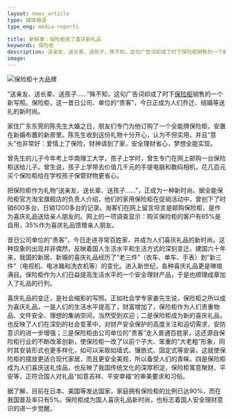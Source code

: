 ```yaml
---
layout: news_article
type: 媒体报道
type_eng: media-reports

title: 新鲜事：保险柜成了喜庆新礼品
keywords: 保险柜
description: 送亲友、送长辈、送孩子，殊不知，这句广告词却成了时下保险柜销售的一个新写照。保险柜，今日正成为人们乔迁、结婚等送礼的新时尚。
image: 
---
```

![保险柜十大品牌](http://www.qnnsafe.com/image-news/id034401.jpg)

“送亲友、送长辈、送孩子……”殊不知，这句广告词却成了时下[保险柜](http://www.qnnsafe.com/)销售的一个新写照。保险柜，这一昔日公司、单位的“贵客”，今日正成为人们乔迁、结婚等送礼的新时尚。

家住广东东莞的陈先生大婚之日，朋友们专门为他订购了一个全能牌保险柜，安置在新婚布置的新房里。陈先生收到这份礼物十分开心，认为不但实用，并且“意头”也非常好：爱情上了保险，财神请到了家，安全理财省心，梦想全能实现。

曾先生的儿子今年考上华南理工大学，孩子上学时，曾生专门在网上邮购一台保险柜送给儿子。曾生说，孩子上学带去价值几千元的手提电脑和数码相机，花几百元买个保险柜给在学校孩子保管财物更省心。

把保险柜作为礼物“送亲友、送长辈、送孩子……”，正成为一种新时尚。据全能保险柜官方淘宝旗舰店的负责人介绍，他们的家用保险柜在促销活动中，曾创下了时销600多台，日销1200多台的记录。淘客们在网上留言坦言是邮购保险柜，是作为喜庆礼品送给亲人朋友的。网上的一项调查显示：购买保险柜的客户有65%是自用，35%作为喜庆礼品馈赠亲人朋友。

昔日公司单位的“贵客”，今日走进寻常百姓家，并成为人们喜庆礼品的新时尚。这种现象的出现并非偶然，反映着国人生活水平和生活方式的深刻变迁。建国六十年来，我国的新居、新婚的喜庆礼品经历了“老三件”（衣车、单车、手表）到“新三件”（电视机、电冰箱和洗衣机等）的变化。进入新世纪，各种喜庆礼品更是琳琅满目。保险柜作为人们日益提高生活水平的一个安全理财产品，于是也顺理成章加入了礼品的行列。

喜庆礼品的变迁，是社会缩影的写照。正如社会学专家姜先生说，保险柜之所以成为喜庆礼品，一是人们的生活水平提高了，财富增加了，保险柜作为人们贵重物品、文件安全、理想的集纳空间，当然受到欢迎；二是保险柜成为新的喜庆礼品，也反映了人们在深刻的社会变革中，对财产安全保护的高度关注和迫切需求，安防意识的进一步增强；三是保险柜由公司单位的“贵客”走入普通百姓家，这还源自保险柜行业的不断改革创新，使保险柜一改了以前个子大、笨重的“大老粗”形象，同时其安装形式也更多样化，如可以采取如墙式、镶嵌式、固定式等安装，这就使保险柜的摆放更适合现代家居，而且更安全美观，所以备受人们的青睐。四是保险柜成为人们喜庆送礼佳品，也反映了我国传统文化的深厚积淀，保险柜寓意聚财、平安等，正符合国人对礼品“如意吉祥、平安幸福”的审美要求和习俗。

据了解，目前在日本、美国等发达国家，家庭拥有保险柜的比例已达90%，而在我国普及率只有5%。保险柜成为国人喜庆礼品新时尚，也标志着国人安全理财意识的进一步觉醒。
